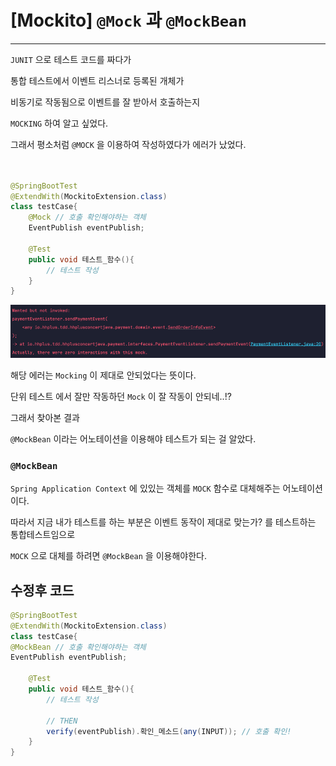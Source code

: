 # [Mockito] `@Mock` 과 `@MockBean`
***

`JUNIT` 으로 테스트 코드를 짜다가 

통합 테스트에서 이벤트 리스너로 등록된 개체가 

비동기로 작동됨으로 이벤트를 잘 받아서 호출하는지

`MOCKING` 하여 알고 싶었다.

그래서 평소처럼 `@MOCK` 을 이용하여 작성하였다가 에러가 났었다.

```java


@SpringBootTest
@ExtendWith(MockitoExtension.class)
class testCase{
    @Mock // 호출 확인해야하는 객체
    EventPublish eventPublish;
    
    @Test 
    public void 테스트_함수(){
        // 테스트 작성
    }
}

```

<img src="mockError.png">


해당 에러는 `Mocking` 이 제대로 안되었다는 뜻이다.


단위 테스트 에서 잘만 작동하던 `Mock` 이 잘 작동이 안되네..!?


그래서 찾아본 결과 

`@MockBean` 이라는 어노테이션을 이용해야 테스트가 되는 걸 알았다.

### `@MockBean`
`Spring Application Context` 에 있있는 객체를 `MOCK` 함수로 대체해주는
어노테이션 이다. 

따라서 지금 내가 테스트를 하는 부분은 이벤트 동작이 제대로 맞는가?
를 테스트하는 통합테스트임으로 

`MOCK` 으로 대체를 하려면 `@MockBean` 을 이용해야한다.



## 수정후 코드
```java
@SpringBootTest
@ExtendWith(MockitoExtension.class)
class testCase{
@MockBean // 호출 확인해야하는 객체
EventPublish eventPublish;

    @Test 
    public void 테스트_함수(){
        // 테스트 작성
        
        // THEN
        verify(eventPublish).확인_메소드(any(INPUT)); // 호출 확인!
    }
}

```


